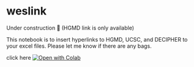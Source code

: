 # weslink
Under construction 🚧  (HGMD link is only available)

This notebook is to insert hyperlinks to HGMD, UCSC, and DECIPHER to your excel files. Please let me know if there are any bags.

click here
[![Open with Colab](https://colab.research.google.com/assets/colab-badge.svg)](https://colab.research.google.com/github/ysut/weslink/blob/main/weslink_beta.ipynb)
